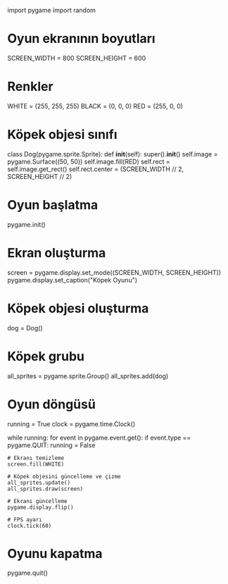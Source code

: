 import pygame
import random

# Oyun ekranının boyutları
SCREEN_WIDTH = 800
SCREEN_HEIGHT = 600

# Renkler
WHITE = (255, 255, 255)
BLACK = (0, 0, 0)
RED = (255, 0, 0)

# Köpek objesi sınıfı
class Dog(pygame.sprite.Sprite):
    def __init__(self):
        super().__init__()
        self.image = pygame.Surface((50, 50))
        self.image.fill(RED)
        self.rect = self.image.get_rect()
        self.rect.center = (SCREEN_WIDTH // 2, SCREEN_HEIGHT // 2)

# Oyun başlatma
pygame.init()

# Ekran oluşturma
screen = pygame.display.set_mode((SCREEN_WIDTH, SCREEN_HEIGHT))
pygame.display.set_caption("Köpek Oyunu")

# Köpek objesi oluşturma
dog = Dog()

# Köpek grubu
all_sprites = pygame.sprite.Group()
all_sprites.add(dog)

# Oyun döngüsü
running = True
clock = pygame.time.Clock()

while running:
    for event in pygame.event.get():
        if event.type == pygame.QUIT:
            running = False

    # Ekranı temizleme
    screen.fill(WHITE)

    # Köpek objesini güncelleme ve çizme
    all_sprites.update()
    all_sprites.draw(screen)

    # Ekranı güncelleme
    pygame.display.flip()

    # FPS ayarı
    clock.tick(60)

# Oyunu kapatma
pygame.quit()
